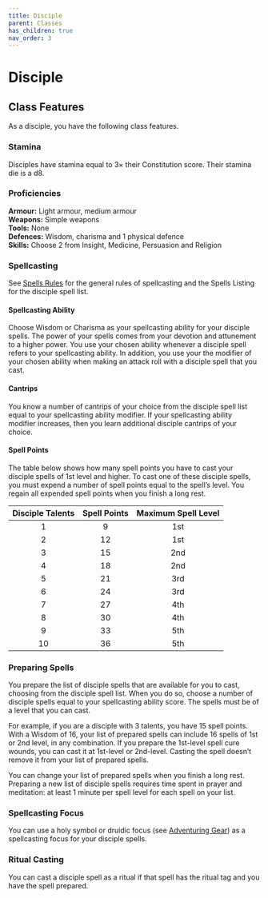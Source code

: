 ```yaml
---
title: Disciple
parent: Classes
has_children: true
nav_order: 3
---
```


# Disciple

## Class Features
As a disciple, you have the following class features.

### Stamina
Disciples have stamina equal to 3× their Constitution score. Their stamina die is a d8.

### Proficiencies
**Armour:** Light armour, medium armour<br>
**Weapons:** Simple weapons<br>
**Tools:** None<br>
**Defences:** Wisdom, charisma and 1 physical defence<br>
**Skills:** Choose 2 from Insight, Medicine, Persuasion and Religion

### Spellcasting
See [Spells Rules](https://stormchaserroleplaying.com/stormchaserRPG/Spellcasting/) for the general rules of spellcasting and the Spells Listing for the disciple spell list.

#### Spellcasting Ability
Choose Wisdom or Charisma as your spellcasting ability for your disciple spells. The power of your spells comes from your devotion and attunement to a higher power. You use your chosen ability whenever a disciple spell refers to your spellcasting ability. In addition, you use your the modifier of your chosen ability when making an attack roll with a disciple spell that you cast.

#### Cantrips
You know a number of cantrips of your choice from the disciple spell list equal to your spellcasting ability modifier. If your spellcasting ability modifier increases, then you learn additional disciple cantrips of your choice.

#### Spell Points
The table below shows how many spell points you have to cast your disciple spells of 1st level and higher. To cast one of these disciple spells, you must expend a number of spell points equal to the spell’s level. You regain all expended spell points when you finish a long rest.

| Disciple Talents | Spell Points | Maximum Spell Level |
|:----------------:|:------------:|:-------------------:|
| 1 | 9 | 1st |
| 2 | 12 | 1st |
| 3 | 15 | 2nd |
| 4 | 18 | 2nd |
| 5 | 21 | 3rd |
| 6 | 24 | 3rd |
| 7 | 27 | 4th |
| 8 | 30 | 4th |
| 9 | 33 | 5th |
| 10 | 36 | 5th |

### Preparing Spells
You prepare the list of disciple spells that are available for you to cast, choosing from the disciple spell list. When you do so, choose a number of disciple spells equal to your spellcasting ability score. The spells must be of a level that you can cast.

For example, if you are a disciple with 3 talents, you have 15 spell points. With a Wisdom of 16, your list of prepared spells can include 16 spells of 1st or 2nd level, in any combination. If you prepare the 1st-level spell cure wounds, you can cast it at 1st-level or 2nd-level. Casting the spell doesn’t remove it from your list of prepared spells.

You can change your list of prepared spells when you finish a long rest. Preparing a new list of disciple spells requires time spent in prayer and meditation: at least 1 minute per spell level for each spell on your list.

### Spellcasting Focus
You can use a holy symbol or druidic focus (see [Adventuring Gear](https://stormchaserroleplaying.com/stormchaserRPG/Equipment/AdventuringGear/)) as a spellcasting focus for your disciple spells.

### Ritual Casting
You can cast a disciple spell as a ritual if that spell has the ritual tag and you have the spell prepared.
